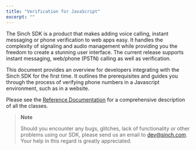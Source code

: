 ```yaml
---
title: "Verification for JavaScript"
excerpt: ""
---
```

The Sinch SDK is a product that makes adding voice calling, instant messaging or phone verification to web apps easy. It handles the complexity of signaling and audio management while providing you the freedom to create a stunning user interface. The current release supports instant messaging, web/phone (PSTN) calling as well as verification.

This document provides an overview for developers integrating with the Sinch SDK for the first time. It outlines the prerequisites and guides you through the process of verifying phone numbers in a Javascript environment, such as in a website.

Please see the [Reference Documentation](http://www.sinch.com/docs/javascript/reference/) for a comprehensive description of all the classes.

> **Note**    
>
> Should you encounter any bugs, glitches, lack of functionality or other problems using our SDK, please send us an email to <dev@sinch.com>. Your help in this regard is greatly appreciated.

